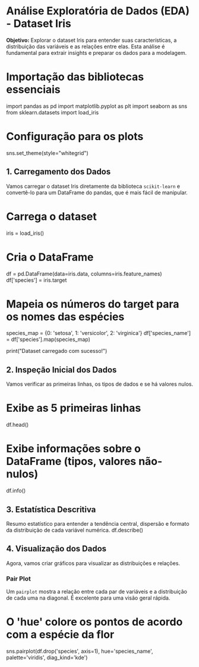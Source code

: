 # Análise Exploratória de Dados (EDA) - Dataset Iris

**Objetivo:** Explorar o dataset Iris para entender suas características, a distribuição das variáveis e as relações entre elas. Esta análise é fundamental para extrair insights e preparar os dados para a modelagem.
# Importação das bibliotecas essenciais
import pandas as pd
import matplotlib.pyplot as plt
import seaborn as sns
from sklearn.datasets import load_iris

# Configuração para os plots
sns.set_theme(style="whitegrid")
## 1. Carregamento dos Dados

Vamos carregar o dataset Iris diretamente da biblioteca `scikit-learn` e convertê-lo para um DataFrame do pandas, que é mais fácil de manipular.
# Carrega o dataset
iris = load_iris()

# Cria o DataFrame
df = pd.DataFrame(data=iris.data, columns=iris.feature_names)
df['species'] = iris.target

# Mapeia os números do target para os nomes das espécies
species_map = {0: 'setosa', 1: 'versicolor', 2: 'virginica'}
df['species_name'] = df['species'].map(species_map)

print("Dataset carregado com sucesso!")
## 2. Inspeção Inicial dos Dados

Vamos verificar as primeiras linhas, os tipos de dados e se há valores nulos.
# Exibe as 5 primeiras linhas
df.head()
# Exibe informações sobre o DataFrame (tipos, valores não-nulos)
df.info()
## 3. Estatística Descritiva

Resumo estatístico para entender a tendência central, dispersão e formato da distribuição de cada variável numérica.
df.describe()
## 4. Visualização dos Dados

Agora, vamos criar gráficos para visualizar as distribuições e relações.

### Pair Plot
Um `pairplot` mostra a relação entre cada par de variáveis e a distribuição de cada uma na diagonal. É excelente para uma visão geral rápida.
# O 'hue' colore os pontos de acordo com a espécie da flor
sns.pairplot(df.drop('species', axis=1), hue='species_name', palette='viridis', diag_kind='kde')